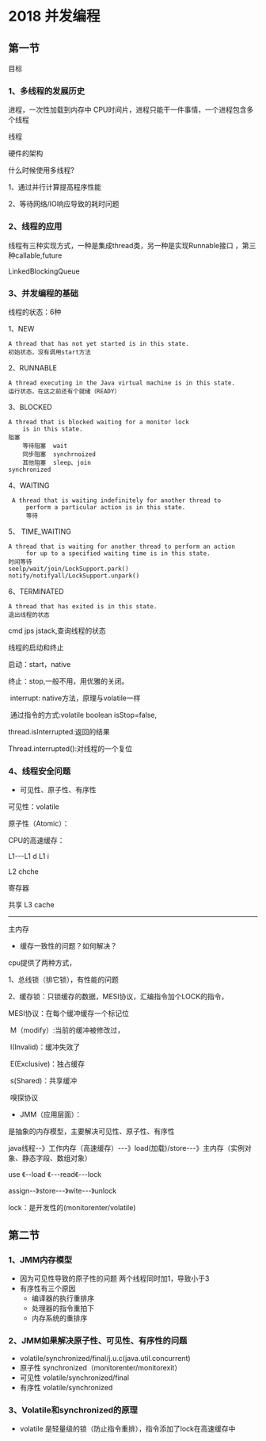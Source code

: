 # 2018 并发编程

## 第一节

目标

### 1、多线程的发展历史

进程，一次性加载到内存中  CPU时间片，进程只能干一件事情，一个进程包含多个线程

线程

硬件的架构

什么时候使用多线程?

1、通过并行计算提高程序性能

2、等待网络/IO响应导致的耗时问题

### 2、线程的应用

线程有三种实现方式，一种是集成thread类，另一种是实现Runnable接口 ，第三种callable,future

LinkedBlockingQueue

### 3、并发编程的基础

线程的状态：6种

1、NEW

```
A thread that has not yet started is in this state.
初始状态，没有调用start方法
```

2、RUNNABLE

```
A thread executing in the Java virtual machine is in this state.
运行状态，在这之前还有个就绪（READY）
```

3、BLOCKED

```
A thread that is blocked waiting for a monitor lock
    is in this state.
阻塞
	等待阻塞  wait
	同步阻塞  synchrnoized
	其他阻塞  sleep、join
synchronized
```

4、WAITING

```
 A thread that is waiting indefinitely for another thread to
     perform a particular action is in this state.
     等待
```

5、 TIME_WAITING

```
A thread that is waiting for another thread to perform an action
     for up to a specified waiting time is in this state.
时间等待
seelp/wait/join/LockSupport.park()
notify/notifyall/LockSupport.unpark()
```

6、TERMINATED

```
A thread that has exited is in this state.
退出线程的状态
```

cmd jps jstack,查询线程的状态

线程的启动和终止

启动：start，native

终止：stop,一般不用，用优雅的关闭。

​	interrupt:  native方法，原理与volatile一样

​	通过指令的方式:volatile boolean isStop=false,

thread.isInterrupted:返回的结果

Thread.interrupted():对线程的一个复位

### 4、线程安全问题

* 可见性、原子性、有序性

可见性：volatile

原子性（Atomic）：

CPU的高速缓存：

L1---L1 d    L1 i

L2  chche

寄存器

共享    L3 cache

---------------------------------------

主内存



* 缓存一致性的问题？如何解决？

cpu提供了两种方式，

1、总线锁（排它锁），有性能的问题

2、缓存锁：只锁缓存的数据，MESI协议，汇编指令加个LOCK的指令，

MESI协议：在每个缓冲缓存一个标记位

​	M（modify）:当前的缓冲被修改过，

​	I(Invalid)：缓冲失效了

​	E(Exclusive)：独占缓存

​	s(Shared)：共享缓冲

​	嗅探协议

* JMM（应用层面）：

是抽象的内存模型，主要解决可见性、原子性、有序性

java线程--》工作内存（高速缓存）---》load(加载)/store---》主内存（实例对象、静态字段、数组对象）

use 《--load 《---read《---lock

assign--》store---》wite---》unlock

lock：是开发性的(monitorenter/volatile)

## 第二节

### 1、JMM内存模型

*  因为可见性导致的原子性的问题 两个线程同时加1，导致小于3
* 有序性有三个原因
  * 编译器的执行重排序
  * 处理器的指令重拍下
  * 内存系统的重排序

### 2、JMM如果解决原子性、可见性、有序性的问题

* volatile/synchronized/final/j.u.c(java.util.concurrent)
* 原子性  synchronized（monitorenter/monitorexit）
* 可见性 volatile/synchronized/final
* 有序性 volatile/synchronized

### 3、Volatile和synchronized的原理

* volatile  是轻量级的锁（防止指令重排），指令添加了lock在高速缓存中



​	













